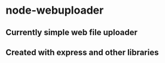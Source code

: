 # node-webuploader
## Currently simple web file uploader 
## Created with express and other libraries
